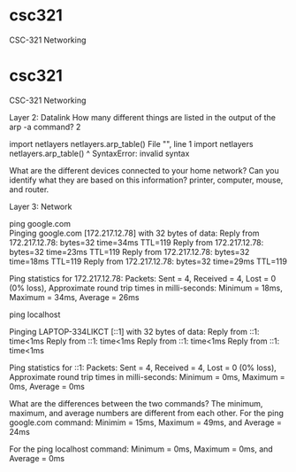 # csc321
CSC-321 Networking

# csc321
CSC-321 Networking

Layer 2: Datalink
How many different things are listed in the output of the arp -a command?
2

 import netlayers netlayers.arp_table()
  File "<ipython-input-2-ede670f9d5b1>", line 1
    import netlayers netlayers.arp_table()
                     ^
SyntaxError: invalid syntax

What are the different devices connected to your home network? Can you identify what they are based on this information?
printer, computer, mouse, and router.

Layer 3: Network

 ping google.com                                                                              
Pinging google.com [172.217.12.78] with 32 bytes of data:
Reply from 172.217.12.78: bytes=32 time=34ms TTL=119
Reply from 172.217.12.78: bytes=32 time=23ms TTL=119
Reply from 172.217.12.78: bytes=32 time=18ms TTL=119
Reply from 172.217.12.78: bytes=32 time=29ms TTL=119

Ping statistics for 172.217.12.78:
    Packets: Sent = 4, Received = 4, Lost = 0 (0% loss),
Approximate round trip times in milli-seconds:
    Minimum = 18ms, Maximum = 34ms, Average = 26ms
    
 ping localhost

Pinging LAPTOP-334LIKCT [::1] with 32 bytes of data:
Reply from ::1: time<1ms
Reply from ::1: time<1ms
Reply from ::1: time<1ms
Reply from ::1: time<1ms

Ping statistics for ::1:
    Packets: Sent = 4, Received = 4, Lost = 0 (0% loss),
Approximate round trip times in milli-seconds:
    Minimum = 0ms, Maximum = 0ms, Average = 0ms
 
What are the differences between the two commands?
The minimum, maximum, and average numbers are different from each other.
For the ping google.com command:
Minimim = 15ms, Maximum = 49ms, and Average = 24ms

For the ping localhost command:
Minimum = 0ms, Maximum = 0ms, and Average = 0ms

